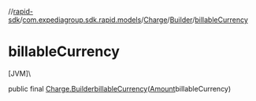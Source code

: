 //[rapid-sdk](../../../../index.md)/[com.expediagroup.sdk.rapid.models](../../index.md)/[Charge](../index.md)/[Builder](index.md)/[billableCurrency](billable-currency.md)

# billableCurrency

[JVM]\

public final [Charge.Builder](index.md)[billableCurrency](billable-currency.md)([Amount](../../-amount/index.md)billableCurrency)
